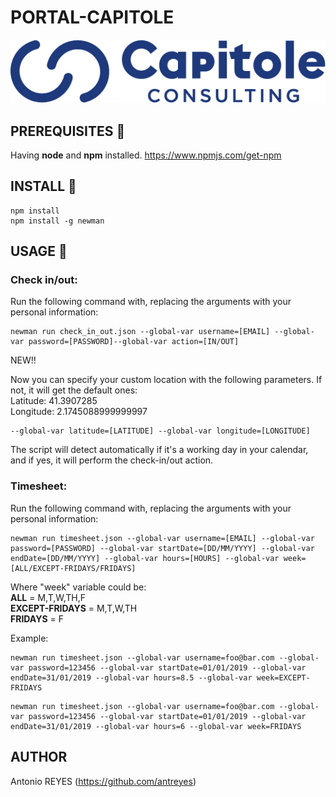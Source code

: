 # PORTAL-CAPITOLE

<p align="center">
    <img src="./media/capitole-logo.png" alt="preview" />
</p>

## PREREQUISITES :construction:
Having **node** and **npm** installed.
https://www.npmjs.com/get-npm

## INSTALL :construction:

```
npm install
npm install -g newman
```

## USAGE :wrench:
### Check in/out:
Run the following command with, replacing the arguments with your personal information:
```
newman run check_in_out.json --global-var username=[EMAIL] --global-var password=[PASSWORD]--global-var action=[IN/OUT]
```

NEW!!  

Now you can specify your custom location with the following parameters. If not, it will get the default ones:  
Latitude: 41.3907285  
Longitude: 2.1745088999999997  

```
--global-var latitude=[LATITUDE] --global-var longitude=[LONGITUDE]
```

The script will detect automatically if it's a working day in your calendar, and if yes, it will perform the check-in/out action.
### Timesheet:
Run the following command with, replacing the arguments with your personal information:
```
newman run timesheet.json --global-var username=[EMAIL] --global-var password=[PASSWORD] --global-var startDate=[DD/MM/YYYY] --global-var endDate=[DD/MM/YYYY] --global-var hours=[HOURS] --global-var week=[ALL/EXCEPT-FRIDAYS/FRIDAYS]
```

Where "week" variable could be:  
**ALL** = M,T,W,TH,F  
**EXCEPT-FRIDAYS** = M,T,W,TH  
**FRIDAYS** = F  

Example:  
```
newman run timesheet.json --global-var username=foo@bar.com --global-var password=123456 --global-var startDate=01/01/2019 --global-var endDate=31/01/2019 --global-var hours=8.5 --global-var week=EXCEPT-FRIDAYS
```
```
newman run timesheet.json --global-var username=foo@bar.com --global-var password=123456 --global-var startDate=01/01/2019 --global-var endDate=31/01/2019 --global-var hours=6 --global-var week=FRIDAYS
```

## AUTHOR 
Antonio REYES (https://github.com/antreyes)
